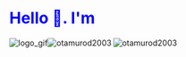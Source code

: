 <div style="position:relative;"><h1 style="color:blue; ">Hello 👋. I'm</h1>
<img style="float:left;" src="https://api.products.aspose.app/slides/api/Common/DownloadFile/2754758d-a304-437e-9299-5e9a28ffea2d?file=result.gif&theme=algolia&hide_borders=true" align="" alt="logo_gif">
</div>
<div style="align:center;"
<img src="https://komarev.com/ghpvc/?username=otamurod2003&label=Profile%20views&color=0e75b6&style=flat" alt="otamurod2003" /> 
<img style="width=:150px" align="left" src="https://github-readme-stats.vercel.app/api?username=otamurod2003&theme=algolia&show_icons=true&hide_border=true&locale=en" alt="otamurod2003" />
<img style="width=:150px" align="center" src="https://github-readme-streak-stats.herokuapp.com/?user=otamurod2003&theme=algolia&hide_border=true" alt="otamurod2003" />

</div>
